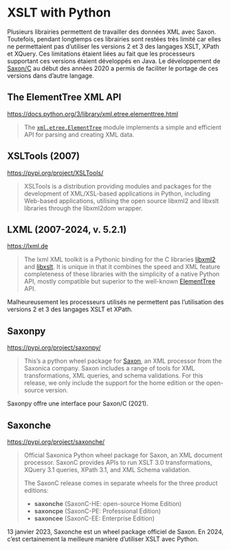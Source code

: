 # XSLT with Python

Plusieurs librairies permettent de travailler des données XML avec Saxon. Toutefois, pendant longtemps ces librairies sont restées très limité car elles ne permettaient pas d’utiliser les versions 2 et 3 des langages XSLT, XPath et XQuery. Ces limitations étaient liées au fait que les processeurs supportant ces versions étaient développés en Java. Le développement de [Saxon/C](https://www.saxonica.com/saxon-c/doc1.1/html/index.html) au début des années 2020 a permis de faciliter le portage de ces versions dans d’autre langage.

## The ElementTree XML API

https://docs.python.org/3/library/xml.etree.elementtree.html

> The [`xml.etree.ElementTree`](https://docs.python.org/3/library/xml.etree.elementtree.html#module-xml.etree.ElementTree) module implements a simple and efficient API for parsing and creating XML data.

## XSLTools (2007)

https://pypi.org/project/XSLTools/

> XSLTools is a distribution providing modules and packages for the development of XML/XSL-based applications in Python, including Web-based applications, utilising the open source libxml2 and libxslt libraries through the libxml2dom wrapper.

## LXML (2007-2024, v. 5.2.1)

https://lxml.de

> The lxml XML toolkit is a Pythonic binding for the C libraries [libxml2](http://xmlsoft.org/) and [libxslt](http://xmlsoft.org/XSLT/). It is unique in that it combines the speed and XML feature completeness of these libraries with the simplicity of a native Python API, mostly compatible but superior to the well-known [ElementTree](http://effbot.org/zone/element-index.htm) API.

Malheureusement les processeurs utilisés ne permettent pas l’utilisation des versions 2 et 3 des langages XSLT et XPath.

## Saxonpy

https://pypi.org/project/saxonpy/

> This’s a python wheel package for [Saxon](https://www.saxonica.com/saxon-c/documentation/index.html), an XML processor from the Saxonica company. Saxon includes a range of tools for XML transformations, XML queries, and schema validations. For this release, we only include the support for the home edition or the open-source version.

Saxonpy offre une interface pour Saxon/C (2021).

## Saxonche

https://pypi.org/project/saxonche/

> Official Saxonica Python wheel package for Saxon, an XML document processor. SaxonC provides APIs to run XSLT 3.0 transformations, XQuery 3.1 queries, XPath 3.1, and XML Schema validation.
>
> The SaxonC release comes in separate wheels for the three product editions:
>
> - **saxonche** (SaxonC-HE: open-source Home Edition)
> - **saxoncpe** (SaxonC-PE: Professional Edition)
> - **saxoncee** (SaxonC-EE: Enterprise Edition)

13 janvier 2023, Saxonche est un wheel package officiel de Saxon. En 2024, c’est certainement la meilleure manière d’utiliser XSLT avec Python.